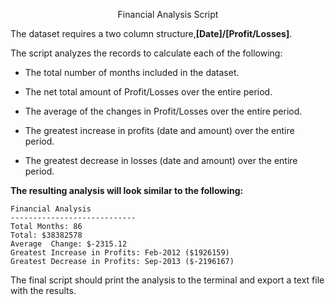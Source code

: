 <p align="center">
  Financial Analysis Script
</p>

<!-- I used the dataset called -- [budget_data.csv] located in (Financial Analysis Report Script/Resources/budget_data.csv)-->

The dataset requires a two column structure,**[Date]/[Profit/Losses]**.

The script analyzes the records to calculate each of the following:

* The total number of months included in the dataset.

* The net total amount of Profit/Losses over the entire period.

* The average of the changes in Profit/Losses over the entire period.

* The greatest increase in profits (date and amount) over the entire period.

* The greatest decrease in losses (date and amount) over the entire period.

**The resulting analysis will look similar to the following:**

  ```text
  Financial Analysis
  ----------------------------
  Total Months: 86
  Total: $38382578
  Average  Change: $-2315.12
  Greatest Increase in Profits: Feb-2012 ($1926159)
  Greatest Decrease in Profits: Sep-2013 ($-2196167)
  ```

The final script should print the analysis to the terminal and export a text file with the results.
